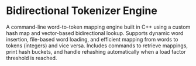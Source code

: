 # Bidirectional Tokenizer Engine
A command-line word-to-token mapping engine built in C++ using a custom hash map and vector-based bidirectional lookup. Supports dynamic word insertion, file-based word loading, and efficient mapping from words to tokens (integers) and vice versa. Includes commands to retrieve mappings, print hash buckets, and handle rehashing automatically when a load factor threshold is reached.
